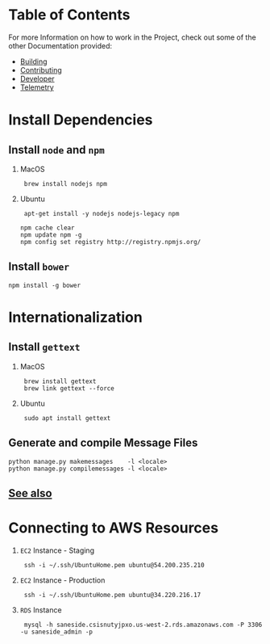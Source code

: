 # Table of Contents
For more Information on how to work in the Project, check out some of the other Documentation provided:
<!--ts-->
* [Building](docs/BUILDING.md)
* [Contributing](docs/CONTRIBUTING.md)
* [Developer](docs/CDEVELOPER.md)
* [Telemetry](docs/TELEMETRY.md)
<!--te-->

# Install Dependencies

## Install `node` and `npm`

1. MacOS

		brew install nodejs npm

2. Ubuntu

		apt-get install -y nodejs nodejs-legacy npm

	```
	npm cache clear
	npm update npm -g
	npm config set registry http://registry.npmjs.org/
	```

## Install `bower`

	npm install -g bower

# Internationalization

## Install `gettext`

1. MacOS

		brew install gettext
		brew link gettext --force

2. Ubuntu

		sudo apt install gettext

## Generate and compile Message Files

	python manage.py makemessages    -l <locale>
	python manage.py compilemessages -l <locale>

## [See also](http://www.marinamele.com/taskbuster-django-tutorial/internationalization-localization-languages-time-zones)

# Connecting to AWS Resources

1. `EC2` Instance - Staging

		ssh -i ~/.ssh/UbuntuHome.pem ubuntu@54.200.235.210

1. `EC2` Instance - Production

		ssh -i ~/.ssh/UbuntuHome.pem ubuntu@34.220.216.17

1. `RDS` Instance

		mysql -h saneside.csisnutyjpxo.us-west-2.rds.amazonaws.com -P 3306 -u saneside_admin -p
